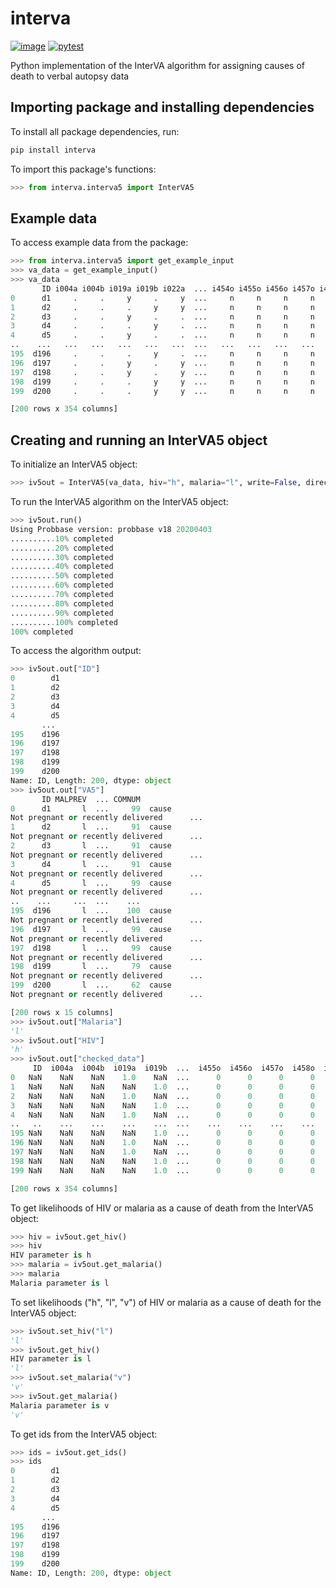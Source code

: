 # interva

[![image](https://img.shields.io/pypi/pyversions/interva)](https://pypi.org/project/interva/)
[![pytest](https://github.com/verbal-autopsy-software/interva/actions/workflows/python-package.yml/badge.svg)](https://github.com/verbal-autopsy-software/interva/actions)

Python implementation of the InterVA algorithm for assigning causes of death to verbal autopsy data


## Importing package and installing dependencies

To install all package dependencies, run:  

```python
pip install interva
```

To import this package's functions:  

```python
>>> from interva.interva5 import InterVA5
```
## Example data

To access example data from the package:  

```python
>>> from interva.interva5 import get_example_input
>>> va_data = get_example_input()
>>> va_data
       ID i004a i004b i019a i019b i022a  ... i454o i455o i456o i457o i458o i459o
0      d1     .     .     y     .     y  ...     n     n     n     n     n     n
1      d2     .     .     .     y     y  ...     n     n     n     n     n     n
2      d3     .     .     y     .     .  ...     n     n     n     n     n     n
3      d4     .     .     .     y     .  ...     n     n     n     n     n     n
4      d5     .     .     y     .     .  ...     n     n     n     n     n     n
..    ...   ...   ...   ...   ...   ...  ...   ...   ...   ...   ...   ...   ...
195  d196     .     .     .     y     .  ...     n     n     n     n     n     n
196  d197     .     .     y     .     y  ...     n     n     n     n     n     n
197  d198     .     .     y     .     y  ...     n     n     n     n     n     n
198  d199     .     .     .     y     y  ...     n     n     n     n     n     n
199  d200     .     .     .     y     y  ...     n     n     n     n     n     n

[200 rows x 354 columns]
```
  
## Creating and running an InterVA5 object

To initialize an InterVA5 object:  

```python
>>> iv5out = InterVA5(va_data, hiv="h", malaria="l", write=False, directory="VA test", filename="VA5_result", output="extended", append=False, return_checked_data=True)
```
  
To run the InterVA5 algorithm on the InterVA5 object:  

```python
>>> iv5out.run()
Using Probbase version: probbase v18 20200403 
..........10% completed
..........20% completed
..........30% completed
..........40% completed
..........50% completed
..........60% completed
..........70% completed
..........80% completed
..........90% completed
..........100% completed
100% completed
```
  
To access the algorithm output:  

```python
>>> iv5out.out["ID"]
0        d1
1        d2
2        d3
3        d4
4        d5
       ... 
195    d196
196    d197
197    d198
198    d199
199    d200
Name: ID, Length: 200, dtype: object
>>> iv5out.out["VA5"]
       ID MALPREV  ... COMNUM                                          WHOLEPROB
0      d1       l  ...     99  cause
Not pregnant or recently delivered      ...
1      d2       l  ...     91  cause
Not pregnant or recently delivered      ...
2      d3       l  ...     91  cause
Not pregnant or recently delivered      ...
3      d4       l  ...     91  cause
Not pregnant or recently delivered      ...
4      d5       l  ...     99  cause
Not pregnant or recently delivered      ...
..    ...     ...  ...    ...                                                ...
195  d196       l  ...    100  cause
Not pregnant or recently delivered      ...
196  d197       l  ...     99  cause
Not pregnant or recently delivered      ...
197  d198       l  ...     99  cause
Not pregnant or recently delivered      ...
198  d199       l  ...     79  cause
Not pregnant or recently delivered      ...
199  d200       l  ...     62  cause
Not pregnant or recently delivered      ...

[200 rows x 15 columns]
>>> iv5out.out["Malaria"]
'l'
>>> iv5out.out["HIV"]
'h'
>>> iv5out.out["checked_data"]
     ID  i004a  i004b  i019a  i019b  ...  i455o  i456o  i457o  i458o  i459o
0   NaN    NaN    NaN    1.0    NaN  ...      0      0      0      0      0
1   NaN    NaN    NaN    NaN    1.0  ...      0      0      0      0      0
2   NaN    NaN    NaN    1.0    NaN  ...      0      0      0      0      0
3   NaN    NaN    NaN    NaN    1.0  ...      0      0      0      0      0
4   NaN    NaN    NaN    1.0    NaN  ...      0      0      0      0      0
..   ..    ...    ...    ...    ...  ...    ...    ...    ...    ...    ...
195 NaN    NaN    NaN    NaN    1.0  ...      0      0      0      0      0
196 NaN    NaN    NaN    1.0    NaN  ...      0      0      0      0      0
197 NaN    NaN    NaN    1.0    NaN  ...      0      0      0      0      0
198 NaN    NaN    NaN    NaN    1.0  ...      0      0      0      0      0
199 NaN    NaN    NaN    NaN    1.0  ...      0      0      0      0      0

[200 rows x 354 columns]
```
  
To get likelihoods of HIV or malaria as a cause of death from the InterVA5 object:  

```python
>>> hiv = iv5out.get_hiv()
>>> hiv
HIV parameter is h
>>> malaria = iv5out.get_malaria()
>>> malaria
Malaria parameter is l
```
  
To set likelihoods ("h", "l", "v") of HIV or malaria as a cause of death for the InterVA5 object:  

```python
>>> iv5out.set_hiv("l")
'l'
>>> iv5out.get_hiv()
HIV parameter is l
'l'
>>> iv5out.set_malaria("v")
'v'
>>> iv5out.get_malaria()
Malaria parameter is v
'v'
```
  
To get ids from the InterVA5 object:  

```python
>>> ids = iv5out.get_ids()
>>> ids
0        d1
1        d2
2        d3
3        d4
4        d5
       ...
195    d196
196    d197
197    d198
198    d199
199    d200
Name: ID, Length: 200, dtype: object
```
